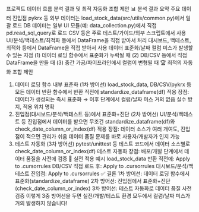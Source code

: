 프로젝트 데이터 흐름 분석 결과 및 최적 자동화 조합 제안
📊 분석 결과 요약
주요 데이터 진입점
pykrx 등 외부 데이터는 load_stock_data(src/utils/common.py)에서 일괄 로드
DB 데이터는 일부 UI 모듈(예: data_collection.py)에서 직접 pd.read_sql_query로 로드
CSV 등은 주로 테스트/가이드/외부 스크립트에서 사용
UI/분석/백테스트/최적화 등에서 DataFrame을 직접 받아서 처리
대시보드, 백테스트, 최적화 등에서 DataFrame을 직접 받아서 사용
데이터 표준화/날짜 컬럼 미스가 발생할 수 있는 지점
(1) 데이터 로딩 함수에서 표준화가 누락될 때
(2) DB/CSV 등에서 직접 DataFrame을 만들 때
(3) 중간 가공/파이프라인에서 컬럼이 변형될 때
🏆 최적의 자동화 조합 제안
1. 데이터 로딩 함수 내부 표준화 (1차 방어선)
load_stock_data, DB/CSV/pykrx 등 모든 데이터 반환 함수에서
반환 직전에 standardize_dataframe(df) 적용
장점:
데이터가 생성되는 즉시 표준화 → 이후 단계에서 컬럼/날짜 미스 거의 없음
실수 방지, 적용 위치 명확
2. 진입점(대시보드/분석/백테스트 등)에서 표준화+진단 (2차 방어선)
UI/분석/백테스트 등 진입점에서
데이터를 받으면 무조건 standardize_dataframe(df)와 check_date_column_or_index(df) 적용
장점:
데이터 소스가 여러 개여도, 진입점이 적으면 관리가 쉬움
데이터 품질 문제를 바로 사용자/개발자가 인지 가능
3. 테스트 자동화 (3차 방어선)
pytest/unittest 등 테스트 코드에서
데이터 소스별로 check_date_column_or_index(df) 테스트 자동화
장점:
배포/개발 단계에서 데이터 품질을 사전에 검증
🚦 실전 적용 예시
load_stock_data 반환 직전에:
Apply to .cursorrules
DB/CSV 직접 로드 후:
Apply to .cursorrules
대시보드/분석/백테스트 진입점:
Apply to .cursorrules
✅ 결론
1차 방어선: 데이터 로딩 함수에서 표준화(standardize_dataframe)
2차 방어선: 진입점에서 표준화+진단(check_date_column_or_index)
3차 방어선: 테스트 자동화로 데이터 품질 사전 검증
이렇게 3중 방어선을 두면
실전/개발/테스트 환경 모두에서 컬럼/날짜 미스가 거의 발생하지 않습니다!
